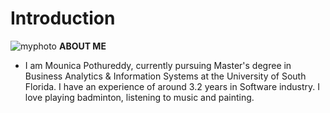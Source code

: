 # Introduction
![myphoto](https://github.com/MounicaAnju/Introduction/assets/122409272/d54296c4-23e8-48ae-a496-8d2248cea44a)
**ABOUT ME** 
- I am Mounica Pothureddy, currently pursuing Master's degree in Business Analytics & Information Systems at the University of South Florida. I have an experience of around 3.2 years in Software industry. I love playing badminton, listening to music and painting.
